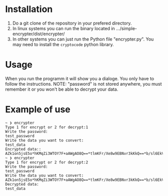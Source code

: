 # Installation
1. Do a git clone of the repository in your prefered directory.
2. In linux systems you can run the binary located in .../simple-encrypter/dist/encrypter/
3. In other systems you can just run the Python file "encrypter.py". You may need to install the `cryptocode` python library.

# Usage
When you run the programm it will show you a dialoge. You only have to follow the instructions.
NOTE: "password" is not stored anywhere, you must remember it or you won't be able to decrypt your data. 

# Example of use
```
~ ❯ encrypter                                                                                                     
Type 1 for encrypt or 2 for decrypt:1
Write the password:
test_password
Write the data you want to convert:
test_data
Encrypted data::
AZk1on5jsE5o*hKMqZi3WTOY7F+aAWgAO8Q==*tlmKFr/Xe8w9EBNvr3kKkQ==*b/sl6EkVakNUAf3TWcBmew==
~ ❯ encrypter                                                                                                 
Type 1 for encrypt or 2 for decrypt:2
Write the password:
test_password
Write the data you want to convert:
AZk1on5jsE5o*hKMqZi3WTOY7F+aAWgAO8Q==*tlmKFr/Xe8w9EBNvr3kKkQ==*b/sl6EkVakNUAf3TWcBmew==
Decrypted data:
test_data
```
